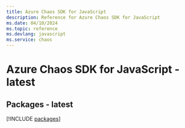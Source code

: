 ```yaml
---
title: Azure Chaos SDK for JavaScript
description: Reference for Azure Chaos SDK for JavaScript
ms.date: 04/10/2024
ms.topic: reference
ms.devlang: javascript
ms.service: chaos
---
```

# Azure Chaos SDK for JavaScript - latest
## Packages - latest
[!INCLUDE [packages](chaos-index.md)]